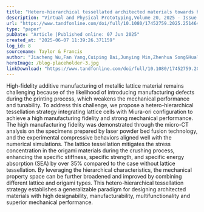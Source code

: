 ```yaml
---
title: "Hetero-hierarchical tessellated architected materials towards high mechanical performances and high manufacturability"
description: "Virtual and Physical Prototyping,Volume 20, 2025 - Issue 1"
url: "https://www.tandfonline.com/doi/full/10.1080/17452759.2025.2514644"
type: "paper"
pubDate: "Article |Published online: 07 Jun 2025"
created_at: "2025-06-07 11:39:26.371159"
log_id: 8
sourcename: Taylor & Francis
author: "Jiacheng Wu,Fan Yang,Cuiping Bai,Junying Min,Zhenhua Song&Hualin Fan"
heroImage: /blog-placeholder-3.jpg
linkDownload: "https://www.tandfonline.com/doi/full/10.1080/17452759.2025.2514644"
---
```


High-fidelity additive manufacturing of metallic lattice material remains challenging because of the likelihood of introducing manufacturing defects during the printing process, which weakens the mechanical performance and tunability. To address this challenge, we propose a hetero-hierarchical tessellation strategy integrating lattice cells with Miura-ori configuration to achieve a high manufacturing fidelity and strong mechanical performance. The high manufacturing fidelity was demonstrated through the micro-CT analysis on the specimens prepared by laser powder bed fusion technology, and the experimental compressive behaviors aligned well with the numerical simulations. The lattice tessellation mitigates the stress concentration in the origami materials during the crushing process, enhancing the specific stiffness, specific strength, and specific energy absorption (SEA) by over 35% compared to the case without lattice tessellation. By leveraging the hierarchical characteristics, the mechanical property space can be further broadened and improved by combining different lattice and origami types. This hetero-hierarchical tessellation strategy establishes a generalizable paradigm for designing architected materials with high designability, manufacturability, multifunctionality and superior mechanical performance.
